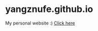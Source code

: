 # yangznufe.github.io
My personal website :) [Click here](https://yangznufe.github.io/page_home.html)
